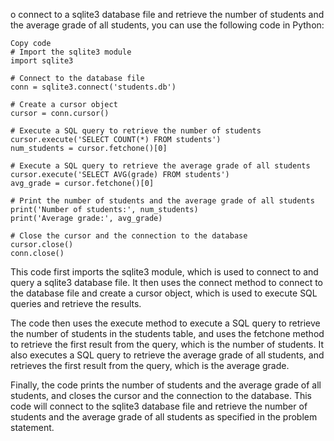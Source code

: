 o connect to a sqlite3 database file and retrieve the number of students and the average grade of all students, you can use the following code in Python:

```{r}
Copy code
# Import the sqlite3 module
import sqlite3

# Connect to the database file
conn = sqlite3.connect('students.db')

# Create a cursor object
cursor = conn.cursor()

# Execute a SQL query to retrieve the number of students
cursor.execute('SELECT COUNT(*) FROM students')
num_students = cursor.fetchone()[0]

# Execute a SQL query to retrieve the average grade of all students
cursor.execute('SELECT AVG(grade) FROM students')
avg_grade = cursor.fetchone()[0]

# Print the number of students and the average grade of all students
print('Number of students:', num_students)
print('Average grade:', avg_grade)

# Close the cursor and the connection to the database
cursor.close()
conn.close()
```
This code first imports the sqlite3 module, which is used to connect to and query a sqlite3 database file. It then uses the connect method to connect to the database file and create a cursor object, which is used to execute SQL queries and retrieve the results.

The code then uses the execute method to execute a SQL query to retrieve the number of students in the students table, and uses the fetchone method to retrieve the first result from the query, which is the number of students. It also executes a SQL query to retrieve the average grade of all students, and retrieves the first result from the query, which is the average grade.

Finally, the code prints the number of students and the average grade of all students, and closes the cursor and the connection to the database. This code will connect to the sqlite3 database file and retrieve the number of students and the average grade of all students as specified in the problem statement.
